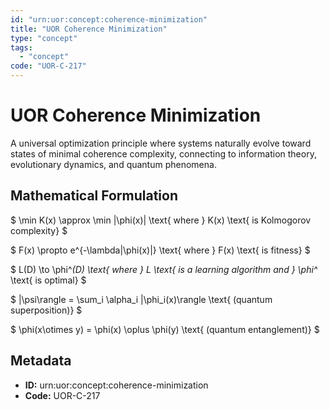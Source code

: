 ```yaml
---
id: "urn:uor:concept:coherence-minimization"
title: "UOR Coherence Minimization"
type: "concept"
tags:
  - "concept"
code: "UOR-C-217"
---
```


# UOR Coherence Minimization

A universal optimization principle where systems naturally evolve toward states of minimal coherence complexity, connecting to information theory, evolutionary dynamics, and quantum phenomena.

## Mathematical Formulation

$
\min K(x) \approx \min \|\phi(x)\| \text{ where } K(x) \text{ is Kolmogorov complexity}
$

$
F(x) \propto e^{-\lambda\|\phi(x)\|} \text{ where } F(x) \text{ is fitness}
$

$
L(D) \to \phi^*(D) \text{ where } L \text{ is a learning algorithm and } \phi^* \text{ is optimal}
$

$
|\psi\rangle = \sum_i \alpha_i |\phi_i(x)\rangle \text{ (quantum superposition)}
$

$
\phi(x\otimes y) = \phi(x) \oplus \phi(y) \text{ (quantum entanglement)}
$

## Metadata

- **ID:** urn:uor:concept:coherence-minimization
- **Code:** UOR-C-217
